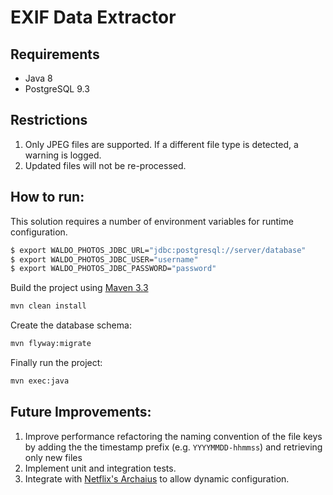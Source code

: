# EXIF Data Extractor

## Requirements

* Java 8
* PostgreSQL 9.3 

## Restrictions

1. Only JPEG files are supported. If a different file type is detected, a warning is logged.
2. Updated files will not be re-processed.
 
## How to run:

This solution requires a number of environment variables for runtime configuration. 

```sh
$ export WALDO_PHOTOS_JDBC_URL="jdbc:postgresql://server/database"
$ export WALDO_PHOTOS_JDBC_USER="username"
$ export WALDO_PHOTOS_JDBC_PASSWORD="password"
```

Build the project using [Maven 3.3](https://maven.apache.org/)
```sh
mvn clean install 
```

Create the database schema:
```sh
mvn flyway:migrate 
```

Finally run the project:
```sh
mvn exec:java
```

## Future Improvements:

1. Improve performance refactoring the naming convention of the file keys by adding the the timestamp prefix (e.g. `YYYYMMDD-hhmmss`) and retrieving only new files
2. Implement unit and integration tests.
3. Integrate with [Netflix's Archaius](https://github.com/Netflix/archaius) to allow dynamic configuration.
